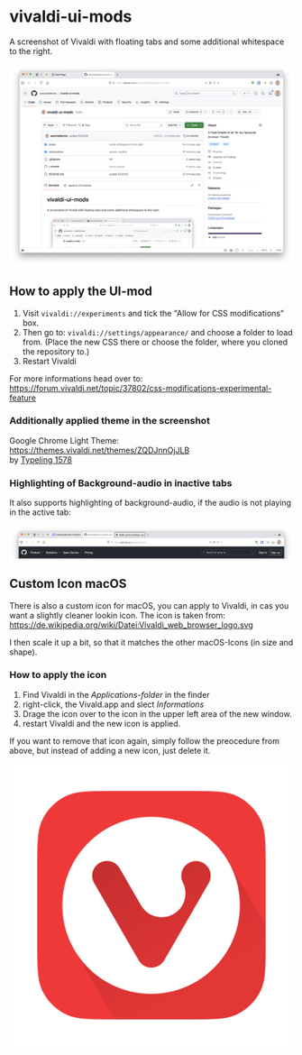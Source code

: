 # vivaldi-ui-mods

A screenshot of Vivaldi with floating tabs and some additional whitespace to the right.

![Vivaldi with a slightly modded UI](/screenshots/floating-tabs-full.png)

## How to apply the UI-mod
1. Visit `vivaldi://experiments` and tick the "Allow for CSS modifications" box.
2. Then go to: `vivaldi://settings/appearance/` and choose a folder to load from. (Place the new CSS there or choose the folder, where you cloned the repository to.)
3. Restart Vivaldi

For more informations head over to:<br/>
https://forum.vivaldi.net/topic/37802/css-modifications-experimental-feature

### Additionally applied theme in the screenshot
Google Chrome Light Theme: https://themes.vivaldi.net/themes/ZQDJnnOjJLB <br/>
by [Typeling 1578](https://themes.vivaldi.net/users/typeling1578)

### Highlighting of Background-audio in inactive tabs
It also supports highlighting of background-audio, if the audio is not playing in the active tab:

![Highlight tab in background thab play audio](/screenshots/vivaldi-highlight-background-audio.png)

## Custom Icon macOS
There is also a custom icon for macOS, you can apply to Vivaldi, in cas you want a slightly cleaner lookin icon.
The icon is taken from:
https://de.wikipedia.org/wiki/Datei:Vivaldi_web_browser_logo.svg

I then scale it up a bit, so that it matches the other macOS-Icons (in size and shape).

### How to apply the icon
1. Find Vivaldi in the _Applications-folder_ in the finder
2. right-click, the Vivald.app and slect _Informations_
3. Drage the icon over to the icon in the upper left area of the new window.
4. restart Vivaldi and the new icon is applied.

If you want to remove that icon again, simply follow the preocedure from above, but instead of adding a new icon, just delete it.

![Flat Vivaldi Iocn](/custom-icon/vivaldi-icon-mac.png)

